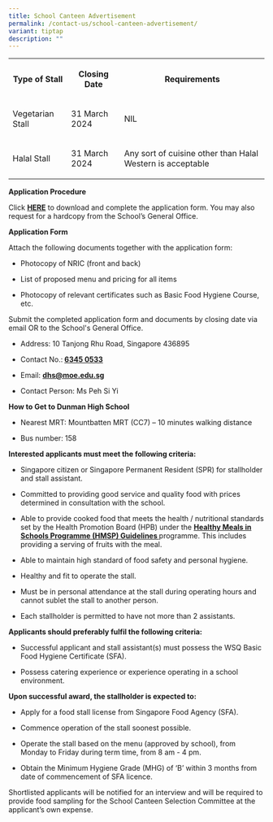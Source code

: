 ```yaml
---
title: School Canteen Advertisement
permalink: /contact-us/school-canteen-advertisement/
variant: tiptap
description: ""
---
```

<table>
<tbody>
<tr>
<th rowspan="1" colspan="1">
<p>Type of Stall</p>
</th>
<th rowspan="1" colspan="1">
<p>Closing Date</p>
</th>
<th rowspan="1" colspan="1">
<p>Requirements</p>
</th>
</tr>
<tr>
<td rowspan="1" colspan="1">
<p>Vegetarian Stall</p>
</td>
<td rowspan="1" colspan="1">
<p>31 March 2024</p>
</td>
<td rowspan="1" colspan="1">
<p>NIL</p>
</td>
</tr>
<tr>
<td rowspan="1" colspan="1">
<p>Halal Stall</p>
</td>
<td rowspan="1" colspan="1">
<p>31 March 2024</p>
</td>
<td rowspan="1" colspan="1">
<p>Any sort of cuisine other than Halal Western is acceptable</p>
</td>
</tr>
</tbody>
</table>
<p></p>
<p><strong>Application Procedure</strong>
</p>
<p>Click <strong><a href="/files/canteen_stall_application_form.pdf" rel="noopener noreferrer nofollow" target="_blank">HERE</a></strong> to
download and complete the application form. You may also request for a
hardcopy from the School’s General Office.</p>
<p></p>
<p><strong>Application Form</strong>
</p>
<p>Attach the following documents together with the application form:</p>
<ul data-tight="true" class="tight">
<li>
<p>Photocopy of NRIC (front and back)</p>
</li>
<li>
<p>List of proposed menu and pricing for all items</p>
</li>
<li>
<p>Photocopy of relevant certificates such as Basic Food Hygiene Course,
etc.</p>
</li>
</ul>
<p></p>
<p>Submit the completed application form and documents by closing date via
email OR to the School's General Office.</p>
<ul data-tight="true" class="tight">
<li>
<p>Address: 10 Tanjong Rhu Road, Singapore 436895</p>
</li>
<li>
<p>Contact No.:<strong> <a href="tel:6345 0533" rel="noopener noreferrer nofollow" target="_blank">6345 0533</a></strong>
</p>
</li>
<li>
<p>Email: <strong><a href="mailto:dhs@moe.edu.sg" rel="noopener noreferrer nofollow" target="_blank">dhs@moe.edu.sg</a></strong>
</p>
</li>
<li>
<p>Contact Person: Ms Peh Si Yi</p>
</li>
</ul>
<p></p>
<p><strong>How to Get to Dunman High School</strong>
</p>
<ul data-tight="true" class="tight">
<li>
<p>Nearest MRT: Mountbatten MRT (CC7) – 10 minutes walking distance</p>
</li>
<li>
<p>Bus number: 158</p>
</li>
</ul>
<p></p>
<p><strong>Interested applicants must meet the following criteria:</strong>
</p>
<ul data-tight="true" class="tight">
<li>
<p>Singapore citizen or Singapore Permanent Resident (SPR) for stallholder
and stall assistant.</p>
</li>
<li>
<p>Committed to providing good service and quality food with prices determined
in consultation with the school.</p>
</li>
<li>
<p>Able to provide cooked food that meets the health / nutritional standards
set by the Health Promotion Board (HPB) under the <strong><a href="https://hpb.gov.sg/docs/default-source/default-document-library/healthy-meals-in-school-programme-v2-0-guidelines_final88c1ad7eb0824d0ca7e4a4be73092659.pdf?sfvrsn=9c43e02b_0" rel="noopener noreferrer nofollow" target="_blank">Healthy Meals in Schools Programme (HMSP) Guidelines </a></strong>programme.
This includes providing a serving of fruits with the meal.</p>
</li>
<li>
<p>Able to maintain high standard of food safety and personal hygiene.</p>
</li>
<li>
<p>Healthy and fit to operate the stall.</p>
</li>
<li>
<p>Must be in personal attendance at the stall during operating hours and
cannot sublet the stall to another person.</p>
</li>
<li>
<p>Each stallholder is permitted to have not more than 2 assistants.</p>
<p></p>
</li>
</ul>
<p><strong>Applicants should preferably fulfil the following criteria:</strong>
</p>
<ul data-tight="true" class="tight">
<li>
<p>Successful applicant and stall assistant(s) must possess the WSQ Basic
Food Hygiene Certificate (SFA).</p>
</li>
<li>
<p>Possess catering experience or experience operating in a school environment.</p>
<p></p>
</li>
</ul>
<p><strong>Upon successful award, the stallholder is expected to:</strong>
</p>
<ul data-tight="true" class="tight">
<li>
<p>Apply for a food stall license from Singapore Food Agency (SFA).</p>
</li>
<li>
<p>Commence operation of the stall soonest possible.</p>
</li>
<li>
<p>Operate the stall based on the menu (approved by school), from Monday
to Friday during term time, from 8 am - 4 pm.</p>
</li>
<li>
<p>Obtain the Minimum Hygiene Grade (MHG) of ‘B’ within 3 months from date
of commencement of SFA licence.</p>
</li>
</ul>
<p></p>
<p>Shortlisted applicants will be notified for an interview and will be required
to provide food sampling for the School Canteen Selection Committee at
the applicant’s own expense.</p>